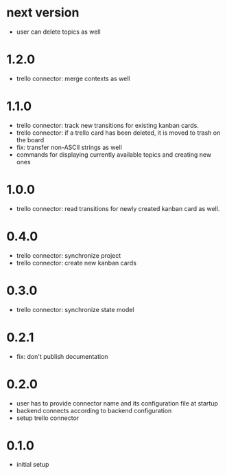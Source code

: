 # next version
- user can delete topics as well

# 1.2.0
- trello connector: merge contexts as well

# 1.1.0
- trello connector: track new transitions for existing kanban cards.
- trello connector: if a trello card has been deleted, it is moved to trash on the board
- fix: transfer non-ASCII strings as well
- commands for displaying currently available topics and creating new ones

# 1.0.0
- trello connector: read transitions for newly created kanban card as well.

# 0.4.0
- trello connector: synchronize project
- trello connector: create new kanban cards

# 0.3.0
- trello connector: synchronize state model

# 0.2.1
- fix: don't publish documentation

# 0.2.0
- user has to provide connector name and its configuration file at startup
- backend connects according to backend configuration
- setup trello connector

# 0.1.0
- initial setup